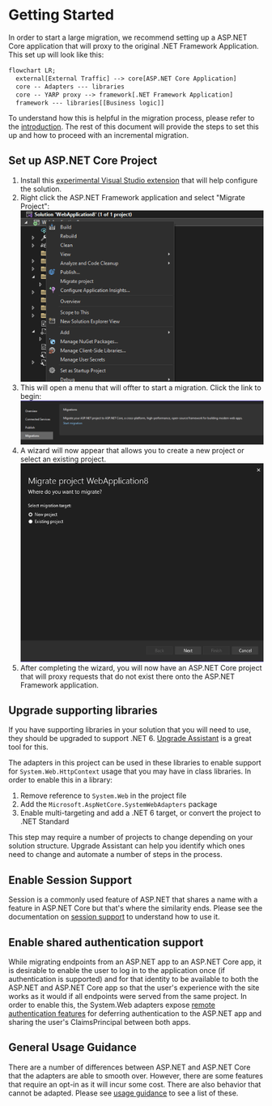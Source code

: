 # Getting Started

In order to start a large migration, we recommend setting up a ASP.NET Core application that will proxy to the original .NET Framework Application. This set up will look like this:

```mermaid
flowchart LR;
  external[External Traffic] --> core[ASP.NET Core Application]
  core -- Adapters --- libraries
  core -- YARP proxy --> framework[.NET Framework Application]
  framework --- libraries[[Business logic]]
```

To understand how this is helpful in the migration process, please refer to the [introduction](README.md). The rest of this document will provide the steps to set this up and how to proceed with an incremental migration.

## Set up ASP.NET Core Project

1. Install this [experimental Visual Studio extension](https://marketplace.visualstudio.com/items?itemName=WebToolsTeam.aspnetprojectmigrations) that will help configure the solution.
2. Right click the ASP.NET Framework application and select "Migrate Project":
   ![Migrate Menu](images/migrate_menu.png)
3. This will open a menu that will offter to start a migration. Click the link to begin:
   ![Migrate Options](images/migrate_options.png)
4. A wizard will now appear that allows you to create a new project or select an existing project.
   ![Migrate Wizard](images/migrate_wizard.png)
5. After completing the wizard, you will now have an ASP.NET Core project that will proxy requests that do not exist there onto the ASP.NET Framework application.

## Upgrade supporting libraries

If you have supporting libraries in your solution that you will need to use, they should be upgraded to support .NET 6. [Upgrade Assistant](https://github.com/dotnet/upgrade-assistant) is a great tool for this.

The adapters in this project can be used in these libraries to enable support for `System.Web.HttpContext` usage that you may have in class libraries. In order to enable this in a library:

1. Remove reference to `System.Web` in the project file
2. Add the `Microsoft.AspNetCore.SystemWebAdapters` package
3. Enable multi-targeting and add a .NET 6 target, or convert the project to .NET Standard

This step may require a number of projects to change depending on your solution structure. Upgrade Assistant can help you identify which ones need to change and automate a number of steps in the process.

## Enable Session Support

Session is a commonly used feature of ASP.NET that shares a name with a feature in ASP.NET Core but that's where the similarity ends. Please see the documentation on [session support](session-state/session.md) to understand how to use it.

## Enable shared authentication support

While migrating endpoints from an ASP.NET app to an ASP.NET Core app, it is desirable to enable the user to log in to the application once (if authentication is supported) and for that identity to be available to both the ASP.NET and ASP.NET Core app so that the user's experience with the site works as it would if all endpoints were served from the same project. In order to enable this, the System.Web adapters expose [remote authentication features](remote-authentication/remote-authentication.md) for deferring authentication to the ASP.NET app and sharing the user's ClaimsPrincipal between both apps.

## General Usage Guidance

There are a number of differences between ASP.NET and ASP.NET Core that the adapters are able to smooth over. However, there are some features that require an opt-in as it will incur some cost. There are also behavior that cannot be adapted. Please see [usage guidance](usage_guidance.md) to see a list of these.
